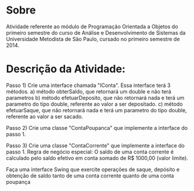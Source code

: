 # Sobre

Atividade referente ao módulo de Programação Orientada a Objetos do primeiro semestre do curso de Análise e Desenvolvimento de Sistemas da Universidade Metodista de São Paulo, cursado no primeiro semestre de 2014.

# Descrição da Atividade:
Passo 1)
Crie uma interface chamada "IConta".
Essa interface terá 3 métodos.
a) método obterSaldo, que retornará um double e não terá parametros
b) método efetuarDeposito, que não retornará nada e terá um parametro do tipo double, referente ao valor a ser depositado.
c) método efetuarSaque, que não retornará nada e terá um parametro do tipo double, referente ao valor a ser sacado.

Passo 2)
Crie uma classe "ContaPoupanca" que implemente a interface do passo 1.

Passo 3)
Crie uma classe "ContaCorrente" que implemente a interface do passo 1.
Regra de negócio especial: O saldo de uma conta corrente é calculado pelo saldo efetivo em conta somado de R$ 1000,00 (valor limite).

Faça uma interface Swing que exercite operações de saque, depósito e obtenção de saldo tanto de uma conta corrente quanto de uma conta poupança
